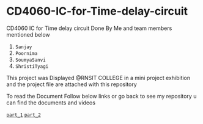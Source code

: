 # CD4060-IC-for-Time-delay-circuit
CD4060 IC for Time delay circuit
Done By Me and team members mentioned below

 1. `Sanjay`
 2. `Poornima`
 3. `SoumyaSanvi`
 4. `ShristiTyagi`

This project was Displayed @RNSIT COLLEGE in a mini project exhibition
and the project file are attached with this repository 


To read the Document Follow below links or go back to see my repository u can find the documents and videos

[`part_1`](https://telegra.ph/Vvx-02-21)
[`part_2`](https://telegra.ph/CD4060-as-Time-Delay-Ckt-02-22)
